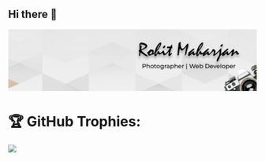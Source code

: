 ## Hi there 👋
![Screenshot](images/linkedin.jpg)

# 🏆 GitHub Trophies:
![](https://github-profile-trophy.vercel.app/?username=mhrznrohit&theme=dark)

<!--# 📊 GitHub Stats:
![](https://github-readme-stats.vercel.app/api?username=mhrznrohit&theme=dark&hide_border=false&include_all_commits=true&count_private=true)  

# 💻 Most Used Languages:
![](https://github-readme-stats.vercel.app/api/top-langs/?username=mhrznrohit&theme=dark&hide_border=false&include_all_commits=true&count_private=true&layout=compact)-->




<!--
**mhrznrohit/mhrznrohit** is a ✨ _special_ ✨ repository because its `README.md` (this file) appears on your GitHub profile.

Here are some ideas to get you started:

- 🔭 I’m currently working on ...
- 🌱 I’m currently learning ...
- 👯 I’m looking to collaborate on ...
- 🤔 I’m looking for help with ...
- 💬 Ask me about ...
- 📫 How to reach me: ...
- 😄 Pronouns: ...
- ⚡ Fun fact: ...
-->

